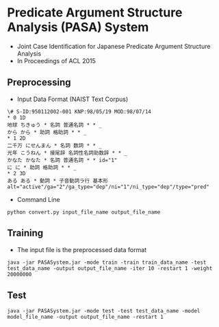 # Predicate Argument Structure Analysis (PASA) System

* Joint Case Identification for Japanese Predicate Argument Structure Analysis
* In Proceedings of ACL 2015

## Preprocessing

* Input Data Format (NAIST Text Corpus)

```
\# S-ID:950112002-001 KNP:98/05/19 MOD:98/07/14
* 0 1D
地球 ちきゅう * 名詞 普通名詞 * * _
から から * 助詞 格助詞 * * _
* 1 2D
二千万 にせんまん * 名詞 数詞 * * _
光年 こうねん * 接尾辞 名詞性名詞助数辞 * * _
かなた かなた * 名詞 普通名詞 * * id="1"
に に * 助詞 格助詞 * * _
* 2 3D
ある ある * 動詞 * 子音動詞ラ行 基本形 alt="active"/ga="2"/ga_type="dep"/ni="1"/ni_type="dep"/type="pred"
```

* Command Line

```
python convert.py input_file_name output_file_name
```

## Training

* The input file is the preprocessed data format

```
java -jar PASASystem.jar -mode train -train train_data_name -test test_data_name -output output_file_name -iter 10 -restart 1 -weight 20000000
```

## Test

```
java -jar PASASystem.jar -mode test -test test_data_name -model model_file_name -output output_file_name -restart 1
```


